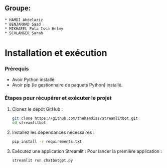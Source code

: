 ## Groupe:
    * HAMDI Abdelaziz
    * BENJARRAD Saad
    * MIKHAEEL Pola Issa Helmy  
    * SCHLANGER Sarah



# Installation et exécution

### Prérequis
- Avoir Python installé.
- Avoir pip (le gestionnaire de paquets Python) installé.

### Étapes pour récupérer et exécuter le projet
1. Clonez le dépôt GitHub :
   ```bash
   git clone https://github.com/thehamdiaz/streamlitbot.git
   cd streamlitbot
   ```

2. Installez les dépendances nécessaires :
   ```bash
   pip install -r requirements.txt
   ```

3. Exécutez une application Streamlit :
   Pour lancer la première application :
   ```bash
   streamlit run chatbotgpt.py
   ```